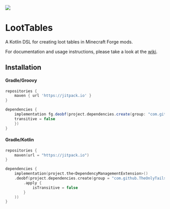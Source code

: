 [![](https://jitpack.io/v/TheOnlyTails/LootTables.svg)](https://jitpack.io/#TheOnlyTails/LootTables)

# LootTables

A Kotlin DSL for creating loot tables in Minecraft Forge mods.

For documentation and usage instructions, please take a look at the [wiki](https://github.com/TheOnlyTails/LootTables/wiki).

## Installation

#### Gradle/Groovy

```groovy
repositories {
    maven { url 'https://jitpack.io' }
}

dependencies {
    implementation fg.deobf(project.dependencies.create(group: "com.github.TheOnlyTails", name: "LootTables", version: version) {
	transitive = false
    })
}
```

#### Gradle/Kotlin
```kotlin
repositories {
    maven(url = "https://jitpack.io")
}

dependencies {
    implementation(project.the<DependencyManagementExtension>()
	.deobf(project.dependencies.create(group = "com.github.TheOnlyTails", name = "LootTables", version = version)
		.apply {
			isTransitive = false
		}
	))
}
```
